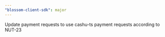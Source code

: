 ```yaml
---
"blossom-client-sdk": major
---
```


Update payment requests to use cashu-ts payment requests according to NUT-23
